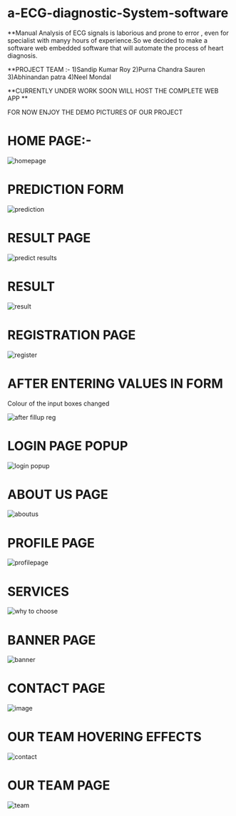 # a-ECG-diagnostic-System-software
**Manual Analysis of ECG signals is laborious and prone to error , even for specialist with manyy hours of experience.So we decided to make a software web embedded software 
that will automate the process of heart diagnosis.

**PROJECT TEAM :-
1)Sandip Kumar Roy 
2)Purna Chandra Sauren
3)Abhinandan patra
4)Neel Mondal

**CURRENTLY UNDER WORK SOON WILL HOST THE COMPLETE WEB APP **

FOR NOW ENJOY THE DEMO PICTURES OF OUR PROJECT

# HOME PAGE:-

![homepage](https://user-images.githubusercontent.com/101457128/208501984-d5d7d41b-614a-40b9-81b0-2c1be4f5be64.png)

# PREDICTION FORM

![prediction](https://user-images.githubusercontent.com/101457128/208502409-193c0c19-7df8-4c8a-8130-e7510ea5df9f.png)

# RESULT PAGE

![predict results](https://user-images.githubusercontent.com/101457128/208502532-0fdfca32-9ab7-4723-aedf-b66a2efe2030.png)

# RESULT

![result](https://user-images.githubusercontent.com/101457128/208503420-8dc997b7-699c-4f70-ac73-3ad1f429ae71.png)

# REGISTRATION PAGE

![register](https://user-images.githubusercontent.com/101457128/208503492-ba7d193d-6510-4340-8797-bef36035d52d.png)

# AFTER ENTERING VALUES IN FORM 
Colour of the input boxes changed

![after fillup reg](https://user-images.githubusercontent.com/101457128/208503584-f7d242a0-e61b-41c4-8d01-fccc3dae1772.png)

# LOGIN PAGE POPUP

![login popup](https://user-images.githubusercontent.com/101457128/208503733-5bff0a36-d726-422e-b55d-88311f285379.png)


# ABOUT US PAGE

![aboutus](https://user-images.githubusercontent.com/101457128/208503823-bc37ac37-352a-48a2-a296-a7d2587c776b.png)


# PROFILE PAGE

![profilepage](https://user-images.githubusercontent.com/101457128/208503948-6690f998-de84-4fa3-a13a-f75ec9f5a3ec.png)


# SERVICES

![why to choose](https://user-images.githubusercontent.com/101457128/208504007-4c6812df-9ce0-4698-8372-c100305ed7e8.png)


# BANNER PAGE

![banner](https://user-images.githubusercontent.com/101457128/208504081-b0f70654-0787-4454-b501-d0cf97000935.png)


# CONTACT PAGE

![image](https://user-images.githubusercontent.com/101457128/208505044-873ca605-4e42-4179-8945-2b1f877ad5a3.png)


# OUR TEAM HOVERING EFFECTS

![contact](https://user-images.githubusercontent.com/101457128/208504160-7feded1b-230c-4299-9eaf-44364168a049.png)


# OUR TEAM PAGE

![team](https://user-images.githubusercontent.com/101457128/208504192-dca32db3-50ba-4f7e-93cc-fbc48499b3d4.png)



